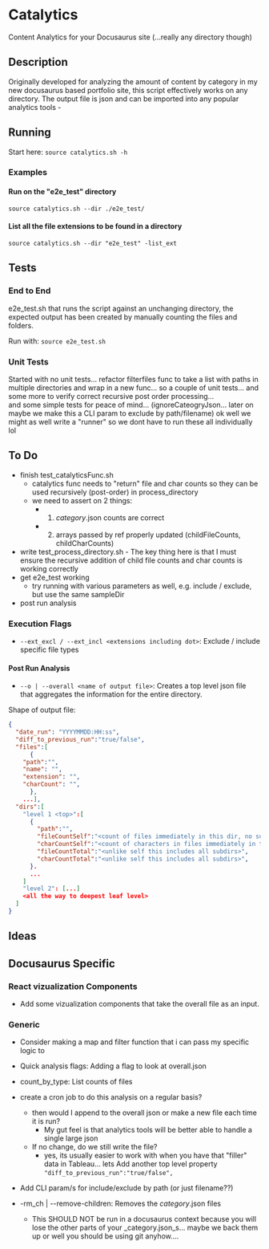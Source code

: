 # Catalytics

Content Analytics for your Docusaurus site (...really any directory though)

## Description

Originally developed for analyzing the amount of content by category in my new docusaurus based portfolio site, this script effectively works on any directory. The output file is json and can be imported into any popular analytics tools - 

## Running

Start here: `source catalytics.sh -h`

### Examples

#### Run on the "e2e_test" directory
`source catalytics.sh --dir ./e2e_test/`

#### List all the file extensions to be found in a directory
`source catalytics.sh --dir "e2e_test" -list_ext`

## Tests

### End to End
e2e_test.sh that runs the script against an unchanging directory, the expected output has been created by manually counting the files and folders.

Run with: `source e2e_test.sh`

### Unit Tests

Started with no unit tests...
refactor filterfiles func to take a list with paths in multiple directories and wrap in a new func... so a couple of unit tests...
and some more to verify correct recursive post order processing...  
and some simple tests for peace of mind... (ignoreCateogryJson... later on maybe we make this a CLI param to exclude by path/filename)
ok well we might as well write a "runner" so we dont have to run these all individually  
lol

## To Do

- finish test_catalyticsFunc.sh
  - catalytics func needs to "return" file and char counts so they can be used recursively (post-order) in process_directory
  - we need to assert on 2 things:
    - 1. _category_.json counts are correct
    - 2. arrays passed by ref properly updated  (childFileCounts, childCharCounts) 
- write test_process_directory.sh - The key thing here is that I must ensure the recursive addition of child file counts and char counts is working correctly
- get e2e_test working 
  - try running with various parameters as well, e.g. include / exclude, but use the same sampleDir
- post run analysis

### Execution Flags

- `--ext_excl / --ext_incl <extensions including dot>`: Exclude / include specific file types


#### Post Run Analysis

- `--o | --overall <name of output file>`: Creates a top level json file that aggregates the information for the entire directory.

Shape of output file:

```json
{
  "date_run": "YYYYMMDD:HH:ss",
  "diff_to_previous_run":"true/false",
  "files":[
      {
    "path":"",
    "name": "",
    "extension": "",
    "charCount": "",
      }, 
    ...],
  "dirs":[
    "level 1 <top>":[
      {
        "path":"",
        "fileCountSelf":"<count of files immediately in this dir, no subdirs>",
        "charCountSelf":"<count of characters in files immediately in this dir, no subdirs>",
        "fileCountTotal":"<unlike self this includes all subdirs>",
        "charCountTotal":"<unlike self this includes all subdirs>",
      }.
      ...
    ]
    "level 2": [...]
    <all the way to deepest leaf level>
  ]  
}
```

## Ideas

## Docusaurus Specific

### React vizualization Components

- Add some vizualization components that take the overall file as an input.  

### Generic

- Consider making a map and filter function that i can pass my specific logic to
- Quick analysis flags: Adding a flag to look at overall.json
- count_by_type: List counts of files

- create a cron job to do this analysis on a regular basis? 
  - then would I append to the overall json or make a new file each time it is run?
    - My gut feel is that analytics tools will be better able to handle a single large json 
  - If no change, do we still write the file?
    - yes, its usually easier to work with when you have that "filler" data in Tableau... lets Add another top level property `"diff_to_previous_run":"true/false",`

- Add CLI param/s for include/exclude by path (or just filename??)
- -rm_ch | --remove-children: Removes the _category_.json files
  * This SHOULD NOT be run in a docusaurus context because you will lose the other parts of your _category.json_s... maybe we back them up or well you should be using git anyhow....